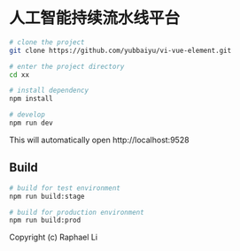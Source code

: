 # 人工智能持续流水线平台

```bash
# clone the project
git clone https://github.com/yubbaiyu/vi-vue-element.git

# enter the project directory
cd xx

# install dependency
npm install

# develop
npm run dev
```

This will automatically open http://localhost:9528

## Build

```bash
# build for test environment
npm run build:stage

# build for production environment
npm run build:prod
```

Copyright (c) Raphael Li
